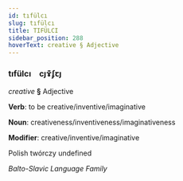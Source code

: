 ```yaml
---
id: tıfülcı
slug: tıfülcı
title: TIFÜLCI
sidebar_position: 288
hoverText: creative § Adjective
---
```


### tıfülcı&emsp;<span kind="abugida">cȷɤ͊ʄꞇȷ</span>

*creative* **§** Adjective

**Verb**: to be creative/inventive/imaginative

**Noun**: creativeness/inventiveness/imaginativeness

**Modifier**: creative/inventive/imaginative

Polish twórczy undefined

*Balto-Slavic Language Family*